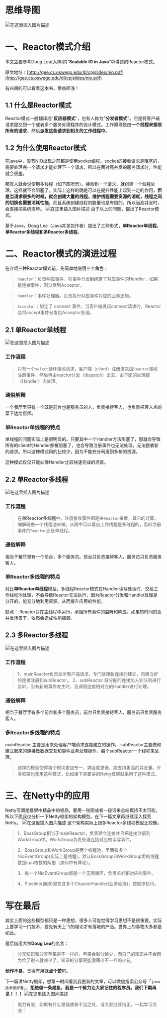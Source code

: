 

# 思维导图
![在这里插入图片描述](https://user-gold-cdn.xitu.io/2020/6/30/17305cc05ba3465c?w=894&h=436&f=png&s=45997)
# 一、Reactor模式介绍
本文主要参考Doug Lea(大神)的“**Scalable IO in Java**”中讲述的Reactor模式。

原文地址：[http://gee.cs.oswego.edu/dl/cpjslides/nio.pdf](http://gee.cs.oswego.edu/dl/cpjslides/nio.pdf)

有兴趣的可以看看这本书，受益匪浅！

<!-- more -->

## 1.1 什么是Reactor模式
Reactor模式一般翻译成"**反应器模式**"，也有人称为"**分发者模式**"。它是将客户端请求提交到一个或者多个服务处理程序的设计模式。工作原理是由**一个线程来接收所有的请求**，然后**派发这些请求到相关的工作线程中**。
## 1.2 为什么使用Reactor模式
在java中，没有NIO出现之前都是使用socket编程。socket的接收请求是阻塞的，需要处理完一个请求才能处理下一个请求，所以在面对高并发的服务请求时，性能就会很差。

那有人就会说使用多线程（如下图所示）。接收到一个请求，就创建一个线程处理，这样就不会阻塞了。实际上这样的确是可以在提升性能上起到一定的作用，**但是当请求很多的时候，就会创建大量的线程，维护线程需要资源的消耗，线程之间的切换也需要消耗性能**。而且系统创建线程的数量也是有限的，所以当高并发时，会直接把系统拖垮。
![在这里插入图片描述](https://user-gold-cdn.xitu.io/2020/6/30/17305cc05ef76206?w=736&h=316&f=png&s=203508)
由于以上的问题，提出了Reactor模式。

基于Java，Doug Lea（Java并发包作者）提出了三种形式，**单Reactor单线程，单Reactor多线程和多Reactor多线程**。
# 二、Reactor模式的演进过程
在介绍三种Reactor模式前，先简单地说明三个角色：
> `Reactor`：负责响应事件，将事件分发到绑定了对应事件的Handler，如果是连接事件，则分发到Acceptor。

> `Handler`：事件处理器。负责执行对应事件对应的业务逻辑。

> `Acceptor`：绑定了 connect 事件，当客户端发起connect请求时，Reactor会将accept事件分发给Acceptor处理。

## 2.1 单Reactor单线程
![在这里插入图片描述](https://user-gold-cdn.xitu.io/2020/6/30/17305cc05bf6fbe7?w=714&h=310&f=png&s=84409)
### 工作流程
>只有一个`select`循环接收请求，客户端（client）注册进来由`Reactor`接收注册事件，然后再由reactor分发（dispatch）出去，由下面的处理器（Handler）去处理。

### 通俗解释
一个餐厅里只有一个既是前台也是服务员的人，负责接待客人，也负责把客人点的菜下达给厨师。

### 单Reactor单线程的特点
单线程的问题实际上是很明显的。只要其中一个Handler方法阻塞了，那就会导致所有的client的Handler都被阻塞了，也会导致注册事件也无法处理，无法接收新的请求。所以这种模式用的比较少，因为不能充分利用到多核的资源。

这种模式仅仅只能处理Handler比较快速完成的场景。

## 2.2 单Reactor多线程
![在这里插入图片描述](https://user-gold-cdn.xitu.io/2020/6/30/17305cc05fac64c3?w=721&h=496&f=png&s=181611)
### 工作流程
>在**单Reactor多线程**中，注册接收事件都是由`Reactor`来做，其它的计算，编解码由一个线程池来做。从图中可以看出工作线程是多线程的，监听注册事件的`Reactor`还是单线程。
### 通俗解释
相当于餐厅里有一个前台，多个服务员。前台只负责接待客人，服务员只负责服务客人。
### 单Reactor多线程的特点
对比**单Reactor单线程**模型，多线程Reactor模式在Handler读写处理时，交给工作线程池处理，不会导致Reactor无法执行，因为Reactor分发和Handler处理是分开的，能充分地利用资源。从而提升应用的性能。

缺点：
Reactor只在主线程中运行，承担所有事件的监听和响应，如果短时间的高并发场景下，依然会造成性能瓶颈。
## 2.3 多Reactor多线程
![在这里插入图片描述](https://user-gold-cdn.xitu.io/2020/6/30/17305cc05faeebc1?w=686&h=483&f=png&s=121267)
### 工作流程
>1、mainReactor负责监听客户端请求，专门处理新连接的建立，将建立好的连接注册到subReactor。
>2、subReactor 将分配的连接加入到队列进行监听，当有新的事件发生时，会调用连接相对应的Handler进行处理。

### 通俗解释
相当于餐厅里有多个前台和多个服务员，前台只负责接待客人，服务员只负责服务客人。
### 多Reactor多线程的特点
mainReactor 主要是用来处理客户端请求连接建立的操作。
subReactor主要做和建立起来的连接做数据交互和事件业务处理操作，每个subReactor一个线程来处理。
>这样的模型使得每个模块更加专一，耦合度更低，能支持更高的并发量。许多框架也使用这种模式，比如接下来要讲的Netty框架就采用了这种模式。
# 三、在Netty中的应用
Netty可谓是框架中精品中的极品，要用一张图或者一段话来总结概括不太可能，所以下面我仅分析一下Netty框架的架构模型。在下一篇文章再继续深入探究Netty。
![在这里插入图片描述](https://user-gold-cdn.xitu.io/2020/6/30/17305cc0641d4ed5?w=855&h=726&f=png&s=400825)
这个架构实际上跟多Reactor多线程模型比较像。
> 1、BossGroup相当于mainReactor，负责建立连接并且把连接注册到WorkGroup中。WorkGroup负责处理连接对应的读写事件。

> 2、BossGroup和WorkGroup是两个线程池，里面有多个NioEventGroup(实际上是线程)，默认BossGroup和WorkGroup里的线程数是cpu核数的两倍（源码中有体现）。

> 3、每一个NioEventGroup都是一个无限循环，负责监听相对应的事件。

> 4、Pipeline(通道)里包含多个ChannelHandler(业务处理)，按顺序执行。
# 写在最后
其实上面的这些模型都只是一种思想，很多人可能觉得学习思想不是很重要。实际上要学习一门技术，要先有天上飞的理论才有落地的产品。世界上的事物大多都是如此。

最后借用大神**Doug Lea**的名言：
>分享知识和分享苹果是不一样的，苹果会越分越少，而自己的知识并不会因为给了别人就减少了，知识的分享更能激荡出不一样的火花。

**创作不易**，觉得有用就**点个赞**吧。

下一篇讲Netty框架，想第一时间看到我更新的文章，可以微信搜索公众号「`java技术爱好者`」，**拒绝做一条咸鱼，我是一个努力让大家记住的程序员。我们下期再见！！！**
![在这里插入图片描述](https://user-gold-cdn.xitu.io/2020/6/30/17305cc08a7ed5d7?w=1180&h=528&f=png&s=152520)

> 能力有限，如果有什么错误或者不当之处，请大家批评指正，一起学习交流！